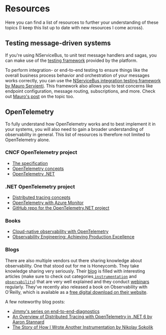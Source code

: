 # Resources

Here you can find a list of resources to further your understanding of these topics (I keep this list up to date with new resources I come across).

## Testing message-driven systems

If you're using NServiceBus, to unit test message handlers and sagas, you can make use of the [testing framework](https://docs.particular.net/nservicebus/testing/) provided by the platform.

To perform integration- or end-to-end testing to ensure things like the overall business process behavior and orchestration of your messages works correctly, you can use the [NServiceBus integration testing framework by Mauro Servienti](https://github.com/mauroservienti/NServiceBus.IntegrationTesting). This framework also allows you to test concerns like endpoint configuration, message routing, subscriptions, and more. Check out [Mauro's post](https://milestone.topics.it/2019/07/04/exploring-nservicebus-integration-testing-options.html) on the topic too.

## OpenTelemetry

To fully understand how OpenTelemetry works and to best implement it in your systems, you will also need to gain a broader understanding of observability in general. This list of resources is therefore not limited to OpenTelemetry alone.

### CNCF OpenTelemetry project

- [The specification](https://opentelemetry.io/docs/reference/specification/)
- [OpenTelemetry concepts](https://opentelemetry.io/docs/concepts/)
- [OpenTelemetry .NET](https://opentelemetry.io/docs/instrumentation/net/)

### .NET OpenTelemetry project

- [Distributed tracing concepts](https://docs.microsoft.com/en-us/dotnet/core/diagnostics/distributed-tracing-concepts)
- [OpenTelemetry with Azure Monitor](https://docs.microsoft.com/en-us/azure/azure-monitor/app/opentelemetry-overview)
- [GitHub repo for the OpenTelemetry.NET project](https://github.com/open-telemetry/opentelemetry-dotnet)

### Books

- [Cloud-native observability with OpenTelemetry](https://www.amazon.com/dp/1801077703)
- [Observability Engineering: Achieving Production Excellence](https://www.amazon.com/dp/1492076449)

### Blogs

There are also multiple vendors out there sharing knowledge about observability. One that stood out for me is Honeycomb. They take knowledge sharing very seriously. Their [blog](https://www.honeycomb.io/blog/) is filled with interesting articles (make sure to check out categories[ `instrumentation`](https://www.honeycomb.io/category/instrumentation/) and [`observability`](https://www.honeycomb.io/category/observability)) that are very well explained and they conduct [webinars](https://www.honeycomb.io/type/webinar/) regularly. They've recently also released a book on Observability with O'Reilly, which is available as a [free digital download on their website](https://info.honeycomb.io/observability-engineering-oreilly-book-2022).

A few noteworthy blog posts:

- [Jimmy's series on end-to-end-diagnostics](https://jimmybogard.com/building-end-to-end-diagnostics-and-tracing-a-primer/)
- [An Overview of Distributed Tracing with OpenTelemetry in .NET 6 by Aaron Stannard](https://aaronstannard.com/opentelemetry-dotnet6/)
- [The Story of How I Wrote Another Instrumentation by Nikolay Sokolik](https://www.oxeye.io/blog/diving-into-opentelemetrys-specs)
